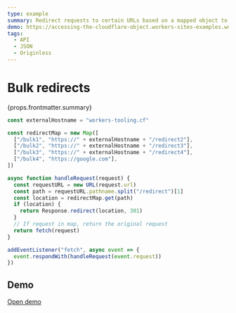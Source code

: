 ```yaml
---
type: example
summary: Redirect requests to certain URLs based on a mapped object to the request's URL.
demo: https://accessing-the-cloudflare-object.workers-sites-examples.workers.dev
tags:
  - API
  - JSON
  - Originless
---
```


# Bulk redirects

<ContentColumn>
  <p>{props.frontmatter.summary}</p>
</ContentColumn>

```js
const externalHostname = "workers-tooling.cf"

const redirectMap = new Map([
  ["/bulk1", "https://" + externalHostname + "/redirect2"],
  ["/bulk2", "https://" + externalHostname + "/redirect3"],
  ["/bulk3", "https://" + externalHostname + "/redirect4"],
  ["/bulk4", "https://google.com"],
])

async function handleRequest(request) {
  const requestURL = new URL(request.url)
  const path = requestURL.pathname.split("/redirect")[1]
  const location = redirectMap.get(path)
  if (location) {
    return Response.redirect(location, 301)
  }
  // If request in map, return the original request
  return fetch(request)
}

addEventListener("fetch", async event => {
  event.respondWith(handleRequest(event.request))
})
```

## Demo

<p><a href={props.frontmatter.demo}>Open demo</a></p>

<Demo src={props.frontmatter.demo} title={props.frontmatter.summary} height="395"/>
